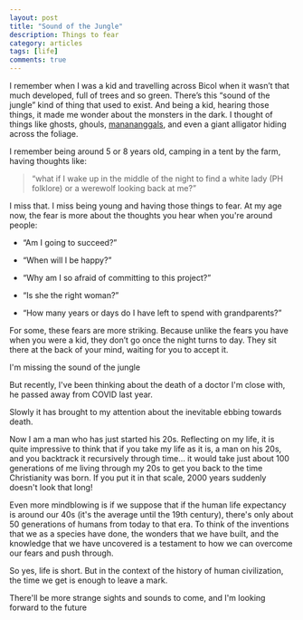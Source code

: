 ```yaml
---
layout: post
title: "Sound of the Jungle"
description: Things to fear
category: articles
tags: [life]
comments: true
---
```


I remember when I was a kid and travelling across Bicol when it wasn’t that much developed, full of trees and so green. There’s this “sound of the jungle” kind of thing that used to exist. And being a kid, hearing those things, it made me wonder about the monsters in the dark. I thought of things like ghosts, ghouls, <a href="https://en.wikipedia.org/wiki/Manananggal">manananggals</a>, and even a giant alligator hiding across the foliage.

<!-- more -->

I remember being around 5 or 8 years old, camping in a tent by the farm, having thoughts like:

> “what if I wake up in the middle of the night to find a white lady (PH folklore) or a werewolf looking back at me?”

I miss that. I miss being young and having those things to fear. At my age now, the fear is more about the thoughts you hear when you're around people:

- “Am I going to succeed?”

- “When will I be happy?”

- “Why am I so afraid of committing to this project?”

- “Is she the right woman?”

- “How many years or days do I have left to spend with grandparents?”

For some, these fears are more striking. Because unlike the fears you have when you were a kid, they don’t go once the night turns to day. They sit there at the back of your mind, waiting for you to accept it.

I'm missing the sound of the jungle

But recently, I've been thinking about the death of a doctor I'm close with, he passed away from COVID last year.

Slowly it has brought to my attention about the inevitable ebbing towards death. 

Now I am a man who has just started his 20s. Reflecting on my life, it is quite impressive to think that if you take my life as it is, a man on his 20s, and you backtrack it recursively through time... it would take just about 100 generations of me living through my 20s to get you back to the time Christianity was born. If you put it in that scale, 2000 years suddenly doesn't look that long! 

Even more mindblowing is if we suppose that if the human life expectancy is around our 40s (it's the average until the 19th century), there's only about 50 generations of humans from today to that era. To think of the inventions that we as a species have done, the wonders that we have built, and the knowledge that we have uncovered is a testament to how we can overcome our fears and push through.

So yes, life is short. But in the context of the history of human civilization, the time we get is enough to leave a mark.

There'll be more strange sights and sounds to come, and I'm looking forward to the future
